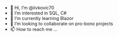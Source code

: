 - 👋 Hi, I’m @iivkovic70
- 👀 I’m interested in SQL, C#
- 🌱 I’m currently learning Blazor
- 💞️ I’m looking to collaborate on pro-bono projects
- 📫 How to reach me ...

<!---
iivkovic70/iivkovic70 is a ✨ special ✨ repository because its `README.md` (this file) appears on your GitHub profile.
You can click the Preview link to take a look at your changes.
--->
